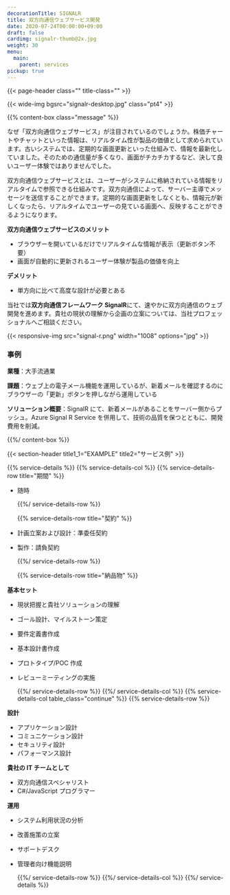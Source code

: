 ```yaml
---
decorationTitle: SIGNALR
title: 双方向通信ウェブサービス開発
date: 2020-07-24T00:00:00+09:00
draft: false
cardimg: signalr-thumb@2x.jpg
weight: 30
menu:
  main:
    parent: services
pickup: true
---
```


{{< page-header class="" title-class="" >}}

{{< wide-img bgsrc="signalr-desktop.jpg" class="pt4" >}}

{{% content-box class="message" %}}

なぜ「双方向通信ウェブサービス」が注目されているのでしょうか。株価チャートやチャットといった情報は、リアルタイム性が製品の価値として求められています。古いシステムでは、定期的な画面更新といった仕組みで、情報を最新化していました。そのための通信量が多くなり、画面がチカチカするなど、決して良いユーザー体験ではありませんでした。

双方向通信ウェブサービスとは、ユーザーがシステムに格納されている情報をリアルタイムで参照できる仕組みです。双方向通信によって、サーバー主導でメッセージを送信することができます。定期的な画面更新をしなくとも、情報元が新しくなったら、リアルタイムでユーザーの見ている画面へ、反映することができるようになります。

**双方向通信ウェブサービスのメリット**

- ブラウザーを開いているだけでリアルタイムな情報が表示（更新ボタン不要）
- 画面が自動的に更新されるユーザー体験が製品の価値を向上

**デメリット**

- 単方向に比べて高度な設計が必要とある

当社では**双方向通信フレームワーク SignalR**にて、速やかに双方向通信のウェブ開発を進めます。貴社の現状の理解から企画の立案については、当社プロフェッショナルへご相談ください。

{{< responsive-img src="signal-r.png" width="1008" options="jpg" >}}

### 事例

**業種**：大手流通業

**課題**：ウェブ上の電子メール機能を運用しているが、新着メールを確認するのにブラウザーの「更新」ボタンを押しながら運用している

**ソリューション概要**：SignalR にて、新着メールがあることをサーバー側からプッシュ。Azure Signal R Service を併用して、技術の品質を保つとともに、開発費用を削減。

{{%/ content-box %}}

{{< section-header title1_1="EXAMPLE" title2="サービス例" >}}

{{% service-details %}}
{{% service-details-col %}}
{{% service-details-row title="期間" %}}

- 随時

  {{%/ service-details-row %}}

  {{% service-details-row title="契約" %}}

- 計画立案および設計：準委任契約
- 製作：請負契約

  {{%/ service-details-row %}}

  {{% service-details-row title="納品物" %}}

**基本セット**

- 現状把握と貴社ソリューションの理解
- ゴール設計、マイルストーン策定
- 要件定義書作成
- 基本設計書作成
- プロトタイプ/POC 作成
- レビューミーティングの実施

  {{%/ service-details-row %}}
  {{%/ service-details-col %}}
  {{% service-details-col table_class="continue" %}}
  {{% service-details-row %}}

**設計**

- アプリケーション設計
- コミュニケーション設計
- セキュリティ設計
- パフォーマンス設計

**貴社の IT チームとして**

- 双方向通信スペシャリスト
- C#/JavaScript プログラマー

**運用**

- システム利用状況の分析
- 改善施策の立案
- サポートデスク
- 管理者向け機能説明

  {{%/ service-details-row %}}
  {{%/ service-details-col %}}
  {{%/ service-details %}}
